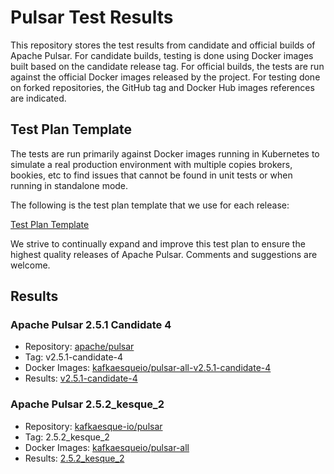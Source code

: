 # Pulsar Test Results

This repository stores the test results from candidate and official builds of Apache Pulsar. For candidate builds, testing
is done using Docker images built based on the candidate release tag. For official builds, the tests are run against
the official Docker images released by the project. For testing done on forked repositories, the GitHub tag and Docker Hub images references are
indicated.

## Test Plan Template

The tests are run primarily against Docker images running in Kubernetes to simulate a real production environment with
multiple copies brokers, bookies, etc to find issues that cannot be found in unit tests or when running in 
standalone mode. 

The following is the test plan template that we use for each release:

[Test Plan Template](https://github.com/kafkaesque-io/pulsar-test-results/blob/master/pulsar-test-plan.md)

We strive to continually expand and improve this test plan to ensure the highest quality releases of Apache Pulsar. Comments and suggestions are welcome.

## Results

### Apache Pulsar 2.5.1 Candidate 4

* Repository: [apache/pulsar](https://github.com/apache/pulsar)
* Tag: v2.5.1-candidate-4
* Docker Images: [kafkaesqueio/pulsar-all-v2.5.1-candidate-4](https://hub.docker.com/repository/docker/kafkaesqueio/pulsar-all-v2.5.1-candidate-4)
* Results: [v2.5.1-candidate-4](https://github.com/kafkaesque-io/pulsar-test-results/blob/master/results-apache-pulsar-v2.5.1-candidate-4.md)

### Apache Pulsar 2.5.2_kesque_2

* Repository: [kafkaesque-io/pulsar](https://github.com/kafkaesque-io/pulsar)
* Tag: 2.5.2_kesque_2
* Docker Images: [kafkaesqueio/pulsar-all](https://hub.docker.com/repository/docker/kafkaesqueio/pulsar-all)
* Results: [2.5.2_kesque_2](https://github.com/kafkaesque-io/pulsar-test-results/blob/master/results-apache-pulsar-2.5.2_kesque-2.md)


